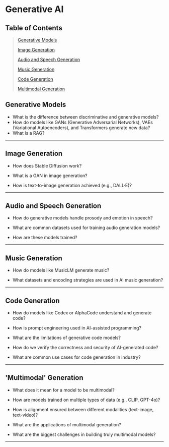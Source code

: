 # Generative AI
## Table of Contents
>[Generative Models](#generative-models)   
>
>[Image Generation](#image-generation) 
>
>[Audio and Speech Generation](#audio-and-speech-generation)  
>
>[Music Generation](#music-generation)  
>
>[Code Generation](#code-generation)  
>
>[Multimodal Generation](#multimodal-generation)  

## Generative Models
- What is the difference between discriminative and generative models?
- How do models like GANs (Generative Adversarial Networks), VAEs (Variational Autoencoders), and Transformers generate new data?
- What is a RAG?
---

## Image Generation
- How does Stable Diffusion work?

- What is a GAN in image generation?
- How is text-to-image generation achieved (e.g., DALL·E)?
---

## Audio and Speech Generation
- How do generative models handle prosody and emotion in speech?

- What are common datasets used for training audio generation models?
- How are these models trained?
---

## Music Generation
- How do models like MusicLM generate music?

- What datasets and encoding strategies are used in AI music generation?
---

## Code Generation
- How do models like Codex or AlphaCode understand and generate code?

- How is prompt engineering used in AI-assisted programming?
- What are the limitations of generative code models?
- How do we verify the correctness and security of AI-generated code?
- What are common use cases for code generation in industry?
---

## 'Multimodal' Generation
- What does it mean for a model to be multimodal?

- How are models trained on multiple types of data (e.g., CLIP, GPT-4o)?
- How is alignment ensured between different modalities (text-image, text-video)?
- What are the applications of multimodal generation?
- What are the biggest challenges in building truly multimodal models?
---
